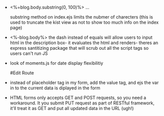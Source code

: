 - <p><%=blog.body.substring(0, 100)%> ...</p> substring method on index.ejs limits the nubmer of charecters (this is used to truncate the kist view as not to show too much info on the index page)
- <%-blog.body%> the dash instead of equals will allow users to input html in the description box- it evaluates the html and renders- theres an express santitizing package that will scrub out all the script tags so users can't run JS
- look of moments.js for date display flexibilitiy

  #Edit Route

- instead of placeholder tag in my form, add the value tag, and ejs the var in to the current data is diplayed in the form
- HTML forms only accepts GET and POST requests, so you need a workaround. It you submit PUT request as part of RESTful framework, it'll treat it as GET and put all updated data in the URL (ugh!)
